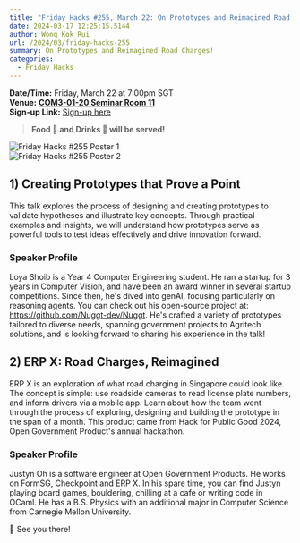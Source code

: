 ```yaml
---
title: "Friday Hacks #255, March 22: On Prototypes and Reimagined Road Charges"
date: 2024-03-17 12:25:15.5144
author: Wong Kok Rui
url: /2024/03/friday-hacks-255
summary: On Prototypes and Reimagined Road Charges!
categories:
  - Friday Hacks
---
```


**Date/Time:** Friday, March 22 at 7:00pm SGT<br />
**Venue:** [**COM3-01-20 Seminar Room 11**](https://maps.app.goo.gl/ZLYgaKX8dL4uJjFc7)<br />
**Sign-up Link:** [Sign-up here](https://hckr.cc/fh-255-signup)<br />

> **Food 🍕 and Drinks 🧋 will be served!**

<img src="/img/2024/fh/255-1.jpg" alt="Friday Hacks #255 Poster 1" /><br />
<img src="/img/2024/fh/255-2.jpg" alt="Friday Hacks #255 Poster 2" /><br />

## 1) Creating Prototypes that Prove a Point

This talk explores the process of designing and creating prototypes to validate hypotheses and illustrate key concepts. Through practical examples and insights, we will understand how prototypes serve as powerful tools to test ideas effectively and drive innovation forward.

### Speaker Profile

Loya Shoib is a Year 4 Computer Engineering student. He ran a startup for 3 years in Computer Vision, and have been an award winner in several startup competitions. Since then, he's dived into genAI, focusing particularly on reasoning agents. You can check out his open-source project at: https://github.com/Nuggt-dev/Nuggt. He's crafted a variety of prototypes tailored to diverse needs, spanning government projects to Agritech solutions, and is looking forward to sharing his experience in the talk!

## 2) ERP X: Road Charges, Reimagined

ERP X is an exploration of what road charging in Singapore could look like. The concept is simple: use roadside cameras to read license plate numbers, and inform drivers via a mobile app. Learn about how the team went through the process of exploring, designing and building the prototype in the span of a month. This product came from Hack for Public Good 2024, Open Government Product's annual hackathon.

### Speaker Profile

Justyn Oh is a software engineer at Open Government Products. He works on FormSG, Checkpoint and ERP X. In his spare time, you can find Justyn playing board games, bouldering, chilling at a cafe or writing code in OCaml. He has a B.S. Physics with an additional major in Computer Science from Carnegie Mellon University.

👋 See you there!

